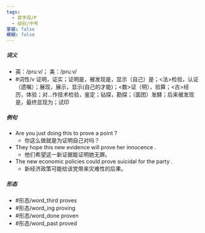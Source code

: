```yaml
---
tags:
  - 首字母/P
  - 级别/中考
掌握: false
模糊: false
---
```

##### 词义
- 英：/pruːv/； 美：/pruːv/
- #词性/v  证明，证实；证明是，被发现是，显示（自己）是；<法>检验，认证（遗嘱）；展现，展示，显示(自己的才能)；<数>证（明），验算；<古>经历，体验；对…作技术检验，鉴定；钻探，勘探；（面团）发酵；后来被发现是，最终显现为；试印
##### 例句
- Are you just doing this to prove a point ?
	- 你这么做就是为证明自己对吗？
- They hope this new evidence will prove her innocence .
	- 他们希望这一新证据能证明她无罪。
- The new economic policies could prove suicidal for the party .
	- 新经济政策可能给该党带来灾难性的后果。
##### 形态
- #形态/word_third proves
- #形态/word_ing proving
- #形态/word_done proven
- #形态/word_past proved
